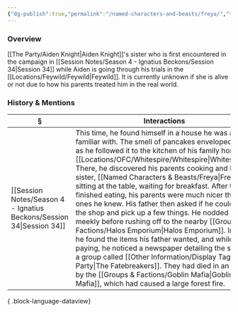 ```yaml
---
{"dg-publish":true,"permalink":"/named-characters-and-beasts/freya/","tags":["NPC"],"updated":"2025-08-09T11:37:53.537+01:00"}
---
```



### Overview
[[The Party/Aiden Knight\|Aiden Knight]]'s sister who is first encountered in the campaign in [[Session Notes/Season 4 - Ignatius Beckons/Session 34\|Session 34]] while Aiden is going through his trials in the [[Locations/Feywild/Feywild\|Feywild]]. It is currently unknown if she is alive or not due to how his parents treated him in the real world. 

### History & Mentions
| §                                                                       | Interactions                                                                                                                                                                                                                                                                                                                                                                                                                                                                                                                                                                                                                                                                                                                                                                             |
| ----------------------------------------------------------------------- | ---------------------------------------------------------------------------------------------------------------------------------------------------------------------------------------------------------------------------------------------------------------------------------------------------------------------------------------------------------------------------------------------------------------------------------------------------------------------------------------------------------------------------------------------------------------------------------------------------------------------------------------------------------------------------------------------------------------------------------------------------------------------------------------- |
| [[Session Notes/Season 4 - Ignatius Beckons/Session 34\|Session 34]] | This time, he found himself in a house he was all too familiar with. The smell of pancakes enveloped him as he followed it to the kitchen of his family home in [[Locations/OFC/Whitespire/Whitespire\|Whitespire]]. There, he discovered his parents cooking and his sister, [[Named Characters & Beasts/Freya\|Freya]], sitting at the table, waiting for breakfast. After they finished eating, his parents were much nicer than the ones he knew. His father then asked if he could go to the shop and pick up a few things. He nodded meekly before rushing off to the nearby [[Groups & Factions/Halos Emporium\|Halos Emporium]]. Inside, he found the items his father wanted, and while paying, he noticed a newspaper detailing the story of a group called [[Other Information/Display Tags/The Party\|The Fatebreakers]]. They had died in an attack by the [[Groups & Factions/Goblin Mafia\|Goblin Mafia]], which had caused a large forest fire. |

{ .block-language-dataview}